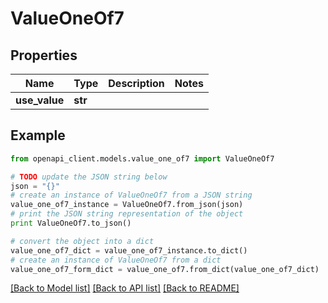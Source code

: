 # ValueOneOf7


## Properties
Name | Type | Description | Notes
------------ | ------------- | ------------- | -------------
**use_value** | **str** |  | 

## Example

```python
from openapi_client.models.value_one_of7 import ValueOneOf7

# TODO update the JSON string below
json = "{}"
# create an instance of ValueOneOf7 from a JSON string
value_one_of7_instance = ValueOneOf7.from_json(json)
# print the JSON string representation of the object
print ValueOneOf7.to_json()

# convert the object into a dict
value_one_of7_dict = value_one_of7_instance.to_dict()
# create an instance of ValueOneOf7 from a dict
value_one_of7_form_dict = value_one_of7.from_dict(value_one_of7_dict)
```
[[Back to Model list]](../README.md#documentation-for-models) [[Back to API list]](../README.md#documentation-for-api-endpoints) [[Back to README]](../README.md)


